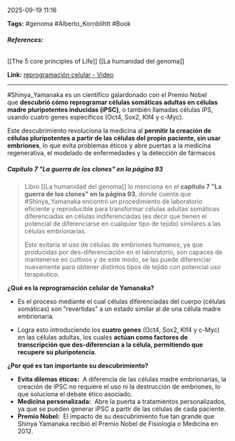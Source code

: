 2025-09-19 11:16

**Tags:** #genoma #Alberto_Kornblihtt #Book 
###### **References:** 
[[The 5 core principles of Life]]
[[La humanidad del genoma]]

**Link:**
[reprogramación celular - Video ](https://www.eurostemcell.org/es/celulas-ips-y-reprogramacion-celular-como-convertir-cualquier-celula-del-cuerpo-en-una-celula-madre)

---
#Shinya_Yamanaka es un científico galardonado con el Premio Nobel que **descubrió cómo reprogramar células somáticas adultas en células madre pluripotentes inducidas (iPSC)**, o también llamadas células iPS, usando cuatro genes específicos (Oct4, Sox2, Klf4 y c-Myc). 

Este descubrimiento revoluciona la medicina al **permitir la creación de células pluripotentes a partir de las células del propio paciente, sin usar embriones**, lo que evita problemas éticos y abre puertas a la medicina regenerativa, el modelado de enfermedades y la detección de fármacos

##### **Capítulo 7 "La guerra de los clones" en la página 93**
>Libro [[La humanidad del genoma]] lo menciona en el **capítulo 7 "La guerra de los clones" en la página 93**, donde cuenta que #Shinya_Yamanaka encontró un procedimiento de laboratorio eficiente y reproducible para transformar células adultas somáticas diferenciadas en células indiferenciadas (es decir que tienen el potencial de diferenciarse en cualquier tipo de tejido) similares a las células embrionarias.
>
>Esto evitaría el uso de células de embriones humanos, ya que producidas por des-diferenciación en el laboratorio, son capaces de mantenerse en cultivos y de este modo, se las puede diferenciar nuevamente para obtener distintos tipos de tejido con potencial uso terapéutico.


**¿Qué es la reprogramación celular de Yamanaka?**

- Es el proceso mediante el cual células diferenciadas del cuerpo (células somáticas) son "revertidas" a un estado similar al de una célula madre embrionaria. 

- Logra esto introduciendo los **cuatro genes** (Oct4, Sox2, Klf4 y c-Myc) en las células adultas, los cuales **actúan como factores de transcripción que des-diferencian a la célula, permitiendo que recupere su pluripotencia**.


**¿Por qué es tan importante su descubrimiento?**

- **Evita dilemas éticos:** 
    A diferencia de las células madre embrionarias, la creación de iPSC no requiere el uso ni la destrucción de embriones, lo que soluciona el debate ético asociado. 
- **Medicina personalizada:** 
    Abre la puerta a tratamientos personalizados, ya que se pueden generar iPSC a partir de las células de cada paciente. 
- **Premio Nobel:** 
    El impacto de su descubrimiento fue tan grande que Shinya Yamanaka recibió el Premio Nobel de Fisiología o Medicina en 2012.
